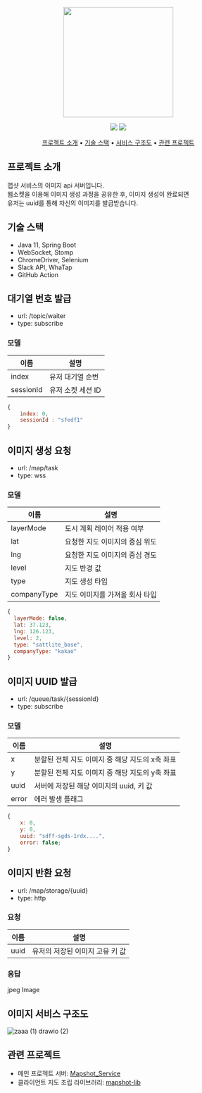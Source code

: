 <p align="center">
  <img src="https://user-images.githubusercontent.com/59993347/166405369-0d610a83-68d5-4d31-8215-6eba806fba06.png" height="250">
</p>
<p align="center">
<img src="https://img.shields.io/badge/Made%20with-SpringBoot-blue">
<img src="https://img.shields.io/badge/Service%20begun%20in-2021.02-brigntgreen">
</p>
<p align="center">
  <a href="#서비스-소개">프로젝트 소개</a> •
  <a href="#기술-스택">기술 스택</a> •
  <a href="#서비스-구조도">서비스 구조도</a> •
  <a href="#관련-프로젝트">관련 프로젝트</a>
</p>

## 프로젝트 소개
맵샷 서비스의 이미지 api 서버입니다.<br>
웹소켓을 이용해 이미지 생성 과정을 공유한 후, 이미지 생성이 완료되면 <br>
유저는 uuid를 통해 자신의 이미지를 발급받습니다.

## 기술 스택
- Java 11, Spring Boot
- WebSocket, Stomp
- ChromeDriver, Selenium
- Slack API, WhaTap
- GitHub Action

## 대기열 번호 발급
- url: /topic/waiter
- type: subscribe
### 모델
|이름|설명|
|------|---|
|index|유저 대기열 순번|
|sessionId|유저 소켓 세션 ID|

```javascript
{
    index: 0,  
    sessionId : "sfedf1"
}
```


## 이미지 생성 요청
- url: /map/task
- type: wss

### 모델
|이름|설명|
|------|---|
|layerMode|도시 계획 레이어 적용 여부|
|lat|요청한 지도 이미지의 중심 위도|
|lng|요청한 지도 이미지의 중심 경도|
|level|지도 반경 값|
|type|지도 생성 타입|
|companyType|지도 이미지를 가져올 회사 타입|

```javascript
{
  layerMode: false,
  lat: 37.123,
  lng: 126.123,
  level: 2,
  type: "sattlite_base",
  companyType: "kakao"
}
```

## 이미지 UUID 발급
- url: /queue/task/{sessionId}
- type: subscribe

### 모델
|이름|설명|
|------|---|
|x|분할된 전체 지도 이미지 중 해당 지도의 x축 좌표|
|y|분할된 전체 지도 이미지 중 해당 지도의 y축 좌표|
|uuid|서버에 저장된 해당 이미지의 uuid, 키 값|
|error|에러 발생 플래그|

```javascript
{
    x: 0,
    y: 0,
    uuid: "sdff-sgds-1rdx....",
    error: false;
}
```

## 이미지 반환 요청
- url: /map/storage/{uuid}
- type: http
### 요청
|이름|설명|
|------|---|
|uuid|유저의 저장된 이미지 고유 키 값|

### 응답
jpeg Image


## 이미지 서비스 구조도
![zaaa (1) drawio (2)](https://user-images.githubusercontent.com/59993347/182296392-c8b233ff-ce33-49db-a2d7-0f833df15d47.png)

## 관련 프로젝트
- 메인 프로젝트 서버: [Mapshot_Service](https://github.com/lcw3176/Mapshot_Service)
- 클라이언트 지도 조립 라이브러리: [mapshot-lib](https://github.com/lcw3176/mapshot-lib)
